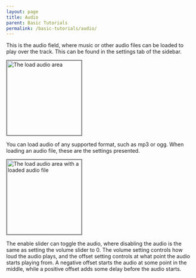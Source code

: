 ```yaml
---
layout: page
title: Audio
parent: Basic Tutorials
permalink: /basic-tutorials/audio/
---
```


This is the audio field, where music or other audio files can be loaded to play over the track. This can be found in the settings tab of the sidebar.

<img alt="The load audio area" src="{{site.baseurl}}/assets/audio-setting.png" width="200" style="border: 2px solid gray">

You can load audio of any supported format, such as mp3 or ogg. When loading an audio file, these are the settings presented.

<img alt="The load audio area with a loaded audio file" src="{{site.baseurl}}/assets/audio-setting-loaded.png" width="200" style="border: 2px solid gray">

The enable slider can toggle the audio, where disabling the audio is the same as setting the volume slider to 0. The volume setting controls how loud the audio plays, and the offset setting controls at what point the audio starts playing from. A negative offset starts the audio at some point in the middle, while a positive offset adds some delay before the audio starts.